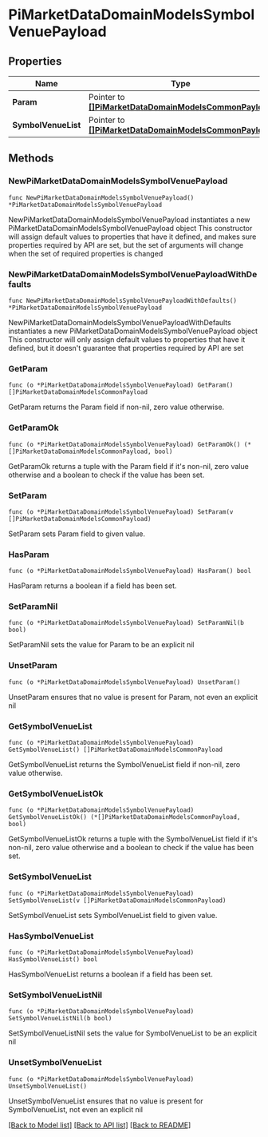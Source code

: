 # PiMarketDataDomainModelsSymbolVenuePayload

## Properties

Name | Type | Description | Notes
------------ | ------------- | ------------- | -------------
**Param** | Pointer to [**[]PiMarketDataDomainModelsCommonPayload**](PiMarketDataDomainModelsCommonPayload.md) |  | [optional] 
**SymbolVenueList** | Pointer to [**[]PiMarketDataDomainModelsCommonPayload**](PiMarketDataDomainModelsCommonPayload.md) |  | [optional] 

## Methods

### NewPiMarketDataDomainModelsSymbolVenuePayload

`func NewPiMarketDataDomainModelsSymbolVenuePayload() *PiMarketDataDomainModelsSymbolVenuePayload`

NewPiMarketDataDomainModelsSymbolVenuePayload instantiates a new PiMarketDataDomainModelsSymbolVenuePayload object
This constructor will assign default values to properties that have it defined,
and makes sure properties required by API are set, but the set of arguments
will change when the set of required properties is changed

### NewPiMarketDataDomainModelsSymbolVenuePayloadWithDefaults

`func NewPiMarketDataDomainModelsSymbolVenuePayloadWithDefaults() *PiMarketDataDomainModelsSymbolVenuePayload`

NewPiMarketDataDomainModelsSymbolVenuePayloadWithDefaults instantiates a new PiMarketDataDomainModelsSymbolVenuePayload object
This constructor will only assign default values to properties that have it defined,
but it doesn't guarantee that properties required by API are set

### GetParam

`func (o *PiMarketDataDomainModelsSymbolVenuePayload) GetParam() []PiMarketDataDomainModelsCommonPayload`

GetParam returns the Param field if non-nil, zero value otherwise.

### GetParamOk

`func (o *PiMarketDataDomainModelsSymbolVenuePayload) GetParamOk() (*[]PiMarketDataDomainModelsCommonPayload, bool)`

GetParamOk returns a tuple with the Param field if it's non-nil, zero value otherwise
and a boolean to check if the value has been set.

### SetParam

`func (o *PiMarketDataDomainModelsSymbolVenuePayload) SetParam(v []PiMarketDataDomainModelsCommonPayload)`

SetParam sets Param field to given value.

### HasParam

`func (o *PiMarketDataDomainModelsSymbolVenuePayload) HasParam() bool`

HasParam returns a boolean if a field has been set.

### SetParamNil

`func (o *PiMarketDataDomainModelsSymbolVenuePayload) SetParamNil(b bool)`

 SetParamNil sets the value for Param to be an explicit nil

### UnsetParam
`func (o *PiMarketDataDomainModelsSymbolVenuePayload) UnsetParam()`

UnsetParam ensures that no value is present for Param, not even an explicit nil
### GetSymbolVenueList

`func (o *PiMarketDataDomainModelsSymbolVenuePayload) GetSymbolVenueList() []PiMarketDataDomainModelsCommonPayload`

GetSymbolVenueList returns the SymbolVenueList field if non-nil, zero value otherwise.

### GetSymbolVenueListOk

`func (o *PiMarketDataDomainModelsSymbolVenuePayload) GetSymbolVenueListOk() (*[]PiMarketDataDomainModelsCommonPayload, bool)`

GetSymbolVenueListOk returns a tuple with the SymbolVenueList field if it's non-nil, zero value otherwise
and a boolean to check if the value has been set.

### SetSymbolVenueList

`func (o *PiMarketDataDomainModelsSymbolVenuePayload) SetSymbolVenueList(v []PiMarketDataDomainModelsCommonPayload)`

SetSymbolVenueList sets SymbolVenueList field to given value.

### HasSymbolVenueList

`func (o *PiMarketDataDomainModelsSymbolVenuePayload) HasSymbolVenueList() bool`

HasSymbolVenueList returns a boolean if a field has been set.

### SetSymbolVenueListNil

`func (o *PiMarketDataDomainModelsSymbolVenuePayload) SetSymbolVenueListNil(b bool)`

 SetSymbolVenueListNil sets the value for SymbolVenueList to be an explicit nil

### UnsetSymbolVenueList
`func (o *PiMarketDataDomainModelsSymbolVenuePayload) UnsetSymbolVenueList()`

UnsetSymbolVenueList ensures that no value is present for SymbolVenueList, not even an explicit nil

[[Back to Model list]](../README.md#documentation-for-models) [[Back to API list]](../README.md#documentation-for-api-endpoints) [[Back to README]](../README.md)



